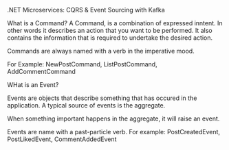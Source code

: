 .NET Microservices: CQRS & Event Sourcing with Kafka

What is a Command?
 A Command, is a combination of expressed inntent. In other words
 it describes an action that you want to be performed. It also 
 contains the information that is required to undertake the desired action.

 Commands are always named with a verb in the imperative mood.

 For Example: NewPostCommand, ListPostCommand, AddCommentCommand

 WHat is an Event?

 Events are objects that describe something that has occured in the application.
 A typical source of events is the aggregate.

 When something important happens in the aggregate, it will raise an event.

 Events are name with a past-particle verb.
 For example: PostCreatedEvent, PostLikedEvent, CommentAddedEvent